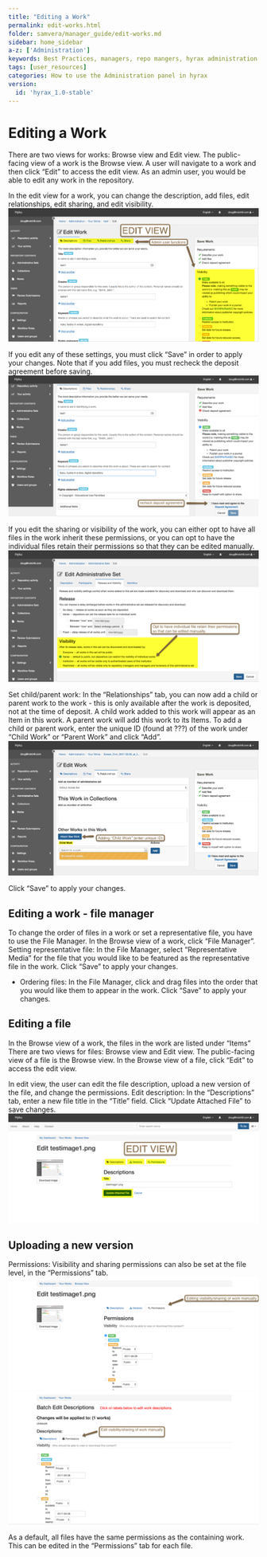 ```yaml
---
title: "Editing a Work"
permalink: edit-works.html
folder: samvera/manager_guide/edit-works.md
sidebar: home_sidebar
a-z: ['Administration']
keywords: Best Practices, managers, repo mangers, hyrax administration
tags: [user_resources]
categories: How to use the Administration panel in hyrax
version:
  id: 'hyrax_1.0-stable'
---
```


# Editing a Work

There are two views for works: Browse view and Edit view. The public-facing view of a work is the Browse view. A user will navigate to a work and then click “Edit” to access the edit view. As an admin user, you would be able to edit any work in the repository.

In the edit view for a work, you can change the description, add files, edit relationships, edit sharing, and edit visibility. ![editing work](images/screenshots/Editing_work_3.png )

If you edit any of these settings, you must click “Save” in order to apply your changes. Note that if you add files, you must recheck the deposit agreement before saving.  ![editing work](images/screenshots/Editing_work_1.png )

If you edit the sharing or visibility of the work, you can either opt to have all files in the work inherit these permissions, or you can opt to have the individual files retain their permissions so that they can be edited manually.  ![editing work](images/screenshots/Editing_work_4.png )

Set child/parent work: In the “Relationships” tab, you can now add a child or parent work to the work - this is only available after the work is deposited, not at the time of deposit. A child work added to this work will appear as an Item in this work. A parent work will add this work to its Items. To add a child or parent work, enter the unique ID (found at ???) of the work under “Child Work” or “Parent Work” and click “Add”. ![editing work](images/screenshots/Editing_work_5.png )

Click “Save” to apply your changes.

## Editing a work - file manager
To change the order of files in a work or set a representative file, you have to use the File Manager. In the Browse view of a work, click “File Manager”.
Setting representative file: In the File Manager, select “Representative Media” for the file that you would like to be featured as the representative file in the work. Click “Save” to apply your changes.

- Ordering files: In the File Manager, click and drag files into the order that you would like them to appear in the work. Click “Save” to apply your changes.

## Editing a file
In the Browse view of a work, the files in the work are listed under “Items”
There are two views for files: Browse view and Edit view. The public-facing view of a file is the Browse view. In the Browse view of a file, click “Edit” to access the edit view.

In edit view, the user can edit the file description, upload a new version of the file, and change the permissions.
Edit description: In the “Descriptions” tab, enter a new file title in the “Title” field. Click “Update Attached File” to save changes. ![editing work](images/screenshots/Editing_work_3b.png )

## Uploading a new version
Permissions: Visibility and sharing permissions can also be set at the file level, in the “Permissions” tab. ![editing work](images/screenshots/Editing_work_6a.png ) ![editing work](images/screenshots/Editing_work_6b.png )

As a default, all files have the same permissions as the containing work. This can be edited in the “Permissions” tab for each file.
